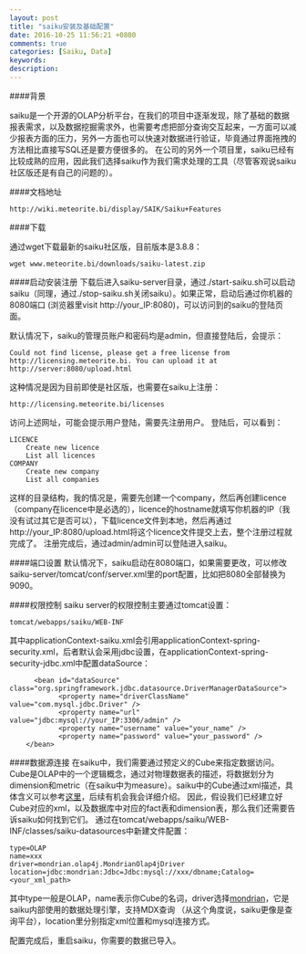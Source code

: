 ```yaml
---
layout: post
title: "saiku安装及基础配置"
date: 2016-10-25 11:56:21 +0800
comments: true
categories: [Saiku, Data] 
keywords: 
description: 
---
```


####背景

saiku是一个开源的OLAP分析平台，在我们的项目中逐渐发现，除了基础的数据报表需求，以及数据挖掘需求外，也需要考虑把部分查询交互起来，一方面可以减少报表方面的压力，另外一方面也可以快速对数据进行验证，毕竟通过界面拖拽的方法相比直接写SQL还是要方便很多的。
在公司的另外一个项目里，saiku已经有比较成熟的应用，因此我们选择saiku作为我们需求处理的工具（尽管客观说saiku社区版还是有自己的问题的）。

####文档地址

	http://wiki.meteorite.bi/display/SAIK/Saiku+Features

####下载

通过wget下载最新的saiku社区版，目前版本是3.8.8：

	wget www.meteorite.bi/downloads/saiku-latest.zip

####启动安装注册
下载后进入saiku-server目录，通过./start-saiku.sh可以启动saiku（同理，通过./stop-saiku.sh关闭saiku）。如果正常，启动后通过你机器的8080端口 (浏览器里visit http://your_IP:8080)，可以访问到的saiku的登陆页面。

默认情况下，saiku的管理员账户和密码均是admin，但直接登陆后，会提示：

	Could not find license, please get a free license from http://licensing.meteorite.bi. You can upload it at http://server:8080/upload.html

这种情况是因为目前即使是社区版，也需要在saiku上注册：

	http://licensing.meteorite.bi/licenses
访问上述网址，可能会提示用户登陆，需要先注册用户。
登陆后，可以看到：

	LICENCE
		Create new licence
		List all licences
	COMPANY
		Create new company
		List all companies
这样的目录结构，我的情况是，需要先创建一个company，然后再创建licence （company在licence中是必选的），licence的hostname就填写你机器的IP（我没有试过其它是否可以），下载licence文件到本地，然后再通过http://your_IP:8080/upload.html将这个licence文件提交上去，整个注册过程就完成了。
注册完成后，通过admin/admin可以登陆进入saiku。

####端口设置
默认情况下，saiku启动在8080端口，如果需要更改，可以修改saiku-server/tomcat/conf/server.xml里的port配置，比如把8080全部替换为9090。

####权限控制
saiku server的权限控制主要通过tomcat设置：

	tomcat/webapps/saiku/WEB-INF
其中applicationContext-saiku.xml会引用applicationContext-spring-security.xml，后者默认会采用jdbc设置，在applicationContext-spring-security-jdbc.xml中配置dataSource：

	      <bean id="dataSource"                class="org.springframework.jdbc.datasource.DriverManagerDataSource">
                <property name="driverClassName" value="com.mysql.jdbc.Driver" />
                <property name="url"                        value="jdbc:mysql://your_IP:3306/admin" />
                <property name="username" value="your_name" />
                <property name="password" value="your_password" />
        </bean>

####数据源连接
在saiku中，我们需要通过预定义的Cube来指定数据访问。Cube是OLAP中的一个逻辑概念，通过对物理数据表的描述，将数据划分为dimension和metric（在saiku中为measure）。saiku中的Cube通过xml描述，具体含义可以参考[这里](http://mondrian.pentaho.com/documentation/schema.php#Cubes_and_dimensions)，后续有机会我会详细介绍。
因此，假设我们已经建立好Cube对应的xml，以及数据库中对应的fact表和dimension表，那么我们还需要告诉saiku如何找到它们。
通过在tomcat/webapps/saiku/WEB-INF/classes/saiku-datasources中新建文件配置：

	type=OLAP
	name=xxx
	driver=mondrian.olap4j.MondrianOlap4jDriver
	location=jdbc:mondrian:Jdbc=Jdbc:mysql://xxx/dbname;Catalog=<your_xml_path>

其中type一般是OLAP，name表示你Cube的名词，driver选择[mondrian](http://community.pentaho.com/projects/mondrian/)，它是saiku内部使用的数据处理引擎，支持MDX查询 （从这个角度说，saiku更像是查询平台），location里分别指定xml位置和mysql连接方式。

配置完成后，重启saiku，你需要的数据已导入。